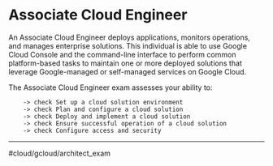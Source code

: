 # Associate Cloud Engineer
An Associate Cloud Engineer deploys applications, monitors operations, and manages enterprise solutions. This individual is able to use Google Cloud Console and the command-line interface to perform common platform-based tasks to maintain one or more deployed solutions that leverage Google-managed or self-managed services on Google Cloud.

The Associate Cloud Engineer exam assesses your ability to:

		-> check Set up a cloud solution environment
		-> check Plan and configure a cloud solution
		-> check Deploy and implement a cloud solution
		-> check Ensure successful operation of a cloud solution
		-> check Configure access and security
- - - -
#cloud/gcloud/architect_exam